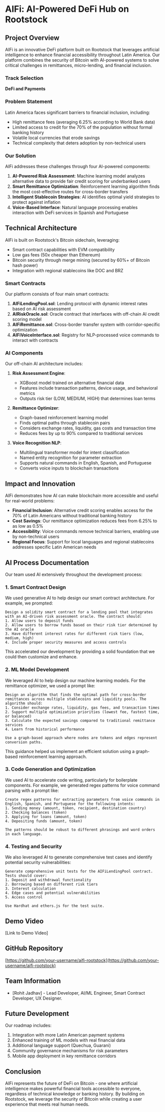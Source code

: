 # AIFi: AI-Powered DeFi Hub on Rootstock

## Project Overview

AIFi is an innovative DeFi platform built on Rootstock that leverages artificial intelligence to enhance financial accessibility throughout Latin America. Our platform combines the security of Bitcoin with AI-powered systems to solve critical challenges in remittances, micro-lending, and financial inclusion.

### Track Selection

**DeFi and Payments**

### Problem Statement

Latin America faces significant barriers to financial inclusion, including:
- High remittance fees (averaging 6.25% according to World Bank data)
- Limited access to credit for the 70% of the population without formal banking history
- Volatile local currencies that erode savings
- Technical complexity that deters adoption by non-technical users

### Our Solution

AIFi addresses these challenges through four AI-powered components:

1. **AI-Powered Risk Assessment**: Machine learning model analyzes alternative data to provide fair credit scoring for underbanked users
2. **Smart Remittance Optimization**: Reinforcement learning algorithm finds the most cost-effective routes for cross-border transfers
3. **Intelligent Stablecoin Strategies**: AI identifies optimal yield strategies to protect against inflation
4. **Voice-Based Interface**: Natural language processing enables interaction with DeFi services in Spanish and Portuguese

## Technical Architecture

AIFi is built on Rootstock's Bitcoin sidechain, leveraging:
- Smart contract capabilities with EVM compatibility
- Low gas fees (50x cheaper than Ethereum)
- Bitcoin security through merge mining (secured by 60%+ of Bitcoin hash power)
- Integration with regional stablecoins like DOC and BRZ

### Smart Contracts

Our platform consists of four main smart contracts:

1. **AIFiLendingPool.sol**: Lending protocol with dynamic interest rates based on AI risk assessment
2. **AIRiskOracle.sol**: Oracle contract that interfaces with off-chain AI credit scoring model
3. **AIFiRemittance.sol**: Cross-border transfer system with corridor-specific optimization
4. **AIFiVoiceInterface.sol**: Registry for NLP-processed voice commands to interact with contracts

### AI Components

Our off-chain AI architecture includes:

1. **Risk Assessment Engine**:
   - XGBoost model trained on alternative financial data
   - Features include transaction patterns, device usage, and behavioral metrics
   - Outputs risk tier (LOW, MEDIUM, HIGH) that determines loan terms

2. **Remittance Optimizer**:
   - Graph-based reinforcement learning model
   - Finds optimal paths through stablecoin pairs
   - Considers exchange rates, liquidity, gas costs and transaction time
   - Reduces fees by up to 90% compared to traditional services

3. **Voice Recognition NLP**:
   - Multilingual transformer model for intent classification
   - Named entity recognition for parameter extraction
   - Supports natural commands in English, Spanish, and Portuguese
   - Converts voice inputs to blockchain transactions

## Impact and Innovation

AIFi demonstrates how AI can make blockchain more accessible and useful for real-world problems:

- **Financial Inclusion**: Alternative credit scoring enables access for the 70% of Latin Americans without traditional banking history
- **Cost Savings**: Our remittance optimization reduces fees from 6.25% to as low as 0.5%
- **Accessibility**: Voice commands remove technical barriers, enabling use by non-technical users
- **Regional Focus**: Support for local languages and regional stablecoins addresses specific Latin American needs

## AI Process Documentation

Our team used AI extensively throughout the development process:

### 1. Smart Contract Design

We used generative AI to help design our smart contract architecture. For example, we prompted:

```
Design a solidity smart contract for a lending pool that integrates with an AI-driven risk assessment oracle. The contract should:
1. Allow users to deposit funds
2. Allow users to borrow funds based on their risk tier determined by the AI oracle
3. Have different interest rates for different risk tiers (low, medium, high)
4. Include proper security measures and access controls
```

This accelerated our development by providing a solid foundation that we could then customize and enhance.

### 2. ML Model Development

We leveraged AI to help design our machine learning models. For the remittance optimizer, we used a prompt like:

```
Design an algorithm that finds the optimal path for cross-border remittances across multiple stablecoins and liquidity pools. The algorithm should:
1. Consider exchange rates, liquidity, gas fees, and transaction times
2. Support multiple optimization priorities (lowest fee, fastest time, or balanced)
3. Calculate the expected savings compared to traditional remittance services
4. Learn from historical performance

Use a graph-based approach where nodes are tokens and edges represent conversion paths.
```

This guidance helped us implement an efficient solution using a graph-based reinforcement learning approach.

### 3. Code Generation and Optimization

We used AI to accelerate code writing, particularly for boilerplate components. For example, we generated regex patterns for voice command parsing with a prompt like:

```
Create regex patterns for extracting parameters from voice commands in English, Spanish, and Portuguese for the following intents:
1. Sending money (amount, token, recipient, destination country)
2. Checking balances (token)
3. Applying for loans (amount, token)
4. Depositing funds (amount, token)

The patterns should be robust to different phrasings and word orders in each language.
```

### 4. Testing and Security

We also leveraged AI to generate comprehensive test cases and identify potential security vulnerabilities:

```
Generate comprehensive unit tests for the AIFiLendingPool contract. Tests should cover:
1. Deposit and withdrawal functionality
2. Borrowing based on different risk tiers
3. Interest calculation
4. Edge cases and potential vulnerabilities
5. Access control

Use Hardhat and ethers.js for the test suite.
```

## Demo Video

[Link to Demo Video]

## GitHub Repository

[https://github.com/your-username/aifi-rootstock](https://github.com/your-username/aifi-rootstock)

## Team Information

- [Rohit Jadhav] - Lead Developer, AI/ML Engineer, Smart Contract Developer, UX Designer. 

## Future Development

Our roadmap includes:
1. Integration with more Latin American payment systems
2. Enhanced training of ML models with real financial data
3. Additional language support (Quechua, Guarani)
4. Community governance mechanisms for risk parameters
5. Mobile app deployment in key remittance corridors

## Conclusion

AIFi represents the future of DeFi on Bitcoin - one where artificial intelligence makes powerful financial tools accessible to everyone, regardless of technical knowledge or banking history. By building on Rootstock, we leverage the security of Bitcoin while creating a user experience that meets real human needs. 